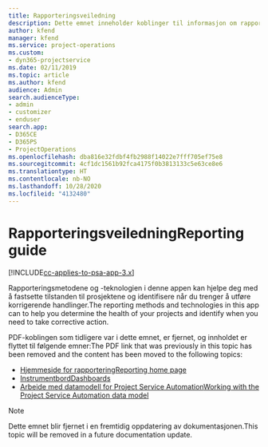 ```yaml
---
title: Rapporteringsveiledning
description: Dette emnet inneholder koblinger til informasjon om rapportering.
author: kfend
manager: kfend
ms.service: project-operations
ms.custom:
- dyn365-projectservice
ms.date: 02/11/2019
ms.topic: article
ms.author: kfend
audience: Admin
search.audienceType:
- admin
- customizer
- enduser
search.app:
- D365CE
- D365PS
- ProjectOperations
ms.openlocfilehash: dba816e32fdbf4fb2988f14022e7fff705ef75e8
ms.sourcegitcommit: 4cf1dc1561b92fca4175f0b3813133c5e63ce8e6
ms.translationtype: HT
ms.contentlocale: nb-NO
ms.lasthandoff: 10/28/2020
ms.locfileid: "4132480"
---
```

# <a name="reporting-guide"></a><span data-ttu-id="a6f6d-103">Rapporteringsveiledning</span><span class="sxs-lookup"><span data-stu-id="a6f6d-103">Reporting guide</span></span>

[!INCLUDE[cc-applies-to-psa-app-3.x](../../includes/cc-applies-to-psa-app-3x.md)]

<span data-ttu-id="a6f6d-104">Rapporteringsmetodene og -teknologien i denne appen kan hjelpe deg med å fastsette tilstanden til prosjektene og identifisere når du trenger å utføre korrigerende handlinger.</span><span class="sxs-lookup"><span data-stu-id="a6f6d-104">The reporting methods and technologies in this app can to help you determine the health of your projects and identify when you need to take corrective action.</span></span> 

<span data-ttu-id="a6f6d-105">PDF-koblingen som tidligere var i dette emnet, er fjernet, og innholdet er flyttet til følgende emner:</span><span class="sxs-lookup"><span data-stu-id="a6f6d-105">The PDF link that was previously in this topic has been removed and the content has been moved to the following topics:</span></span>

- [<span data-ttu-id="a6f6d-106">Hjemmeside for rapportering</span><span class="sxs-lookup"><span data-stu-id="a6f6d-106">Reporting home page</span></span>](../reports-reporting-dynamics-365-project-service.md)
- [<span data-ttu-id="a6f6d-107">Instrumentbord</span><span class="sxs-lookup"><span data-stu-id="a6f6d-107">Dashboards</span></span>](../reports-dashboards.md)
- [<span data-ttu-id="a6f6d-108">Arbeide med datamodell for Project Service Automation</span><span class="sxs-lookup"><span data-stu-id="a6f6d-108">Working with the Project Service Automation data model</span></span>](../reports-working-project-service-data-model.md)

> [!NOTE]
> <span data-ttu-id="a6f6d-109">Dette emnet blir fjernet i en fremtidig oppdatering av dokumentasjonen.</span><span class="sxs-lookup"><span data-stu-id="a6f6d-109">This topic will be removed in a future documentation update.</span></span> 
